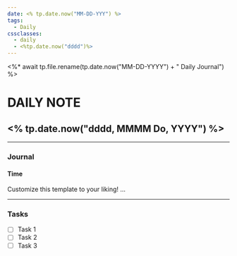 ```yaml
---
date: <% tp.date.now("MM-DD-YYY") %>
tags:
  - Daily
cssclasses:
  - daily
  - <%tp.date.now("dddd")%>
---
```

<%* await tp.file.rename(tp.date.now("MM-DD-YYYY") + " Daily Journal") %>
# DAILY NOTE
## <% tp.date.now("dddd, MMMM Do, YYYY") %>
***
### Journal
#### Time
Customize this template to your liking!
...
***
### Tasks
- [ ] Task 1
- [ ] Task 2
- [ ] Task 3
